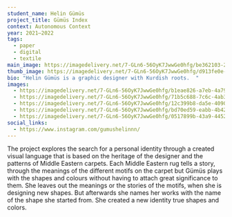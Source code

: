 ```yaml
---
student_name: Helin Gümüs
project_title: Gümüs Index
context: Autonomous Context
year: 2021—2022
tags:
  - paper
  - digital
  - textile
main_image: https://imagedelivery.net/7-GLn6-56OyK7JwwGe0hfg/be362103-270e-4cc4-3f4c-579180341000
thumb_image: https://imagedelivery.net/7-GLn6-56OyK7JwwGe0hfg/d913fe0e-573f-462a-459c-090b0f097400
bio: "Helin Gümüs is a graphic designer with Kurdish roots.  "
images:
  - https://imagedelivery.net/7-GLn6-56OyK7JwwGe0hfg/b1eae826-a7eb-4a79-d3bf-cee2d0cf4200
  - https://imagedelivery.net/7-GLn6-56OyK7JwwGe0hfg/71b5c688-7c6c-4ab3-fa1b-7999afa8da00
  - https://imagedelivery.net/7-GLn6-56OyK7JwwGe0hfg/12c399b8-da5e-4090-7db7-6662b5647a00
  - https://imagedelivery.net/7-GLn6-56OyK7JwwGe0hfg/bd70ed59-eabb-4b42-8363-104c7dbe4e00
  - https://imagedelivery.net/7-GLn6-56OyK7JwwGe0hfg/0517899b-43a9-4452-5aed-d3445c81d900
social_links:
  - https://www.instagram.com/gumushelinnn/
---
```

The project explores the search for a personal identity through a created visual language that is based on the heritage of the designer and the patterns of Middle Eastern carpets. Each Middle Eastern rug tells a story, through the meanings of the different motifs on the carpet but Gümüs plays with the shapes and colours without having to attach great significance to them. She leaves out the meanings or the stories of the motifs, when she is designing new shapes. But afterwards she names her works with the name of the shape she started from. She created a new identity true shapes and colors.